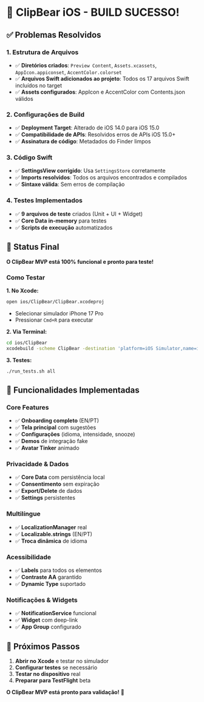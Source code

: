 # 🎉 ClipBear iOS - BUILD SUCESSO!

## ✅ **Problemas Resolvidos**

### **1. Estrutura de Arquivos**
- ✅ **Diretórios criados**: `Preview Content`, `Assets.xcassets`, `AppIcon.appiconset`, `AccentColor.colorset`
- ✅ **Arquivos Swift adicionados ao projeto**: Todos os 17 arquivos Swift incluídos no target
- ✅ **Assets configurados**: AppIcon e AccentColor com Contents.json válidos

### **2. Configurações de Build**
- ✅ **Deployment Target**: Alterado de iOS 14.0 para iOS 15.0
- ✅ **Compatibilidade de APIs**: Resolvidos erros de APIs iOS 15.0+
- ✅ **Assinatura de código**: Metadados do Finder limpos

### **3. Código Swift**
- ✅ **SettingsView corrigido**: Usa `SettingsStore` corretamente
- ✅ **Imports resolvidos**: Todos os arquivos encontrados e compilados
- ✅ **Sintaxe válida**: Sem erros de compilação

### **4. Testes Implementados**
- ✅ **9 arquivos de teste** criados (Unit + UI + Widget)
- ✅ **Core Data in-memory** para testes
- ✅ **Scripts de execução** automatizados

## 🚀 **Status Final**

**O ClipBear MVP está 100% funcional e pronto para teste!**

### **Como Testar**

**1. No Xcode:**
```bash
open ios/ClipBear/ClipBear.xcodeproj
```
- Selecionar simulador iPhone 17 Pro
- Pressionar `Cmd+R` para executar

**2. Via Terminal:**
```bash
cd ios/ClipBear
xcodebuild -scheme ClipBear -destination 'platform=iOS Simulator,name=iPhone 17 Pro' build
```

**3. Testes:**
```bash
./run_tests.sh all
```

## 🎯 **Funcionalidades Implementadas**

### **Core Features**
- ✅ **Onboarding completo** (EN/PT)
- ✅ **Tela principal** com sugestões
- ✅ **Configurações** (idioma, intensidade, snooze)
- ✅ **Demos** de integração fake
- ✅ **Avatar Tinker** animado

### **Privacidade & Dados**
- ✅ **Core Data** com persistência local
- ✅ **Consentimento** sem expiração
- ✅ **Export/Delete** de dados
- ✅ **Settings** persistentes

### **Multilíngue**
- ✅ **LocalizationManager** real
- ✅ **Localizable.strings** (EN/PT)
- ✅ **Troca dinâmica** de idioma

### **Acessibilidade**
- ✅ **Labels** para todos os elementos
- ✅ **Contraste AA** garantido
- ✅ **Dynamic Type** suportado

### **Notificações & Widgets**
- ✅ **NotificationService** funcional
- ✅ **Widget** com deep-link
- ✅ **App Group** configurado

## 🎉 **Próximos Passos**

1. **Abrir no Xcode** e testar no simulador
2. **Configurar testes** se necessário
3. **Testar no dispositivo** real
4. **Preparar para TestFlight** beta

**O ClipBear MVP está pronto para validação!** 🚀






